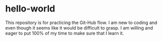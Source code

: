 # hello-world
This repository is for practicing the Git-Hub flow.
I am new to coding and even though it seems like it would be difficult to grasp. I am willing and eager to put 100% of my time to make sure that I learn it. 
